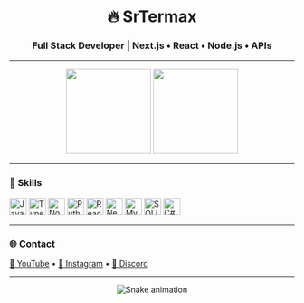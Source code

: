 <h1 align="center">🔥 SrTermax</h1>
<h3 align="center">Full Stack Developer | Next.js • React • Node.js • APIs</h3>

---

<div align="center">
  <img src="https://github-readme-stats.vercel.app/api?username=Trmxv9&show_icons=true&theme=codeSTACKr&hide_border=true&count_private=true" height="150" />
  <img src="https://github-readme-stats.vercel.app/api/top-langs?username=Trmxv9&layout=compact&theme=codeSTACKr&hide_border=true&langs_count=8" height="150" />
</div>

---

### 🧠 Skills
<div align="left">
  <img src="https://cdn.jsdelivr.net/gh/devicons/devicon/icons/javascript/javascript-original.svg" height="30" alt="JavaScript" />
  <img src="https://cdn.jsdelivr.net/gh/devicons/devicon/icons/typescript/typescript-original.svg" height="30" alt="TypeScript" />
  <img src="https://cdn.jsdelivr.net/gh/devicons/devicon/icons/nodejs/nodejs-original.svg" height="30" alt="Node.js" />
  <img src="https://cdn.jsdelivr.net/gh/devicons/devicon/icons/python/python-original.svg" height="30" alt="Python" />
  <img src="https://cdn.jsdelivr.net/gh/devicons/devicon/icons/react/react-original.svg" height="30" alt="React" />
  <img src="https://cdn.jsdelivr.net/gh/devicons/devicon/icons/nextjs/nextjs-original.svg" height="30" alt="Next.js" />
  <img src="https://cdn.jsdelivr.net/gh/devicons/devicon/icons/mysql/mysql-original.svg" height="30" alt="MySQL" />
  <img src="https://cdn.jsdelivr.net/gh/devicons/devicon/icons/sqlite/sqlite-original.svg" height="30" alt="SQLite" />
  <img src="https://cdn.jsdelivr.net/gh/devicons/devicon/icons/csharp/csharp-original.svg" height="30" alt="C#" />
</div>

---

### 🌐 Contact
<div align="left">
  <a href="https://www.youtube.com/@SrTermax" target="_blank">🎥 YouTube</a> • 
  <a href="https://instagram.com/srtermax/" target="_blank">📸 Instagram</a> • 
  <a href="https://discord.gg/rNAXhxN3hN" target="_blank">💬 Discord</a>
</div>

---

<div align="center">
  <img src="https://raw.githubusercontent.com/Trmxv9/Trmxv9/output/snake.svg" alt="Snake animation"/>
</div>
